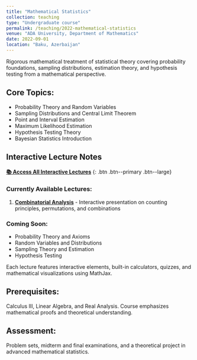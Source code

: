 ```yaml
---
title: "Mathematical Statistics"
collection: teaching
type: "Undergraduate course"  
permalink: /teaching/2022-mathematical-statistics
venue: "ADA University, Department of Mathematics"
date: 2022-09-01
location: "Baku, Azerbaijan"
---
```


Rigorous mathematical treatment of statistical theory covering probability foundations, sampling distributions, estimation theory, and hypothesis testing from a mathematical perspective.

## Core Topics:
* Probability Theory and Random Variables
* Sampling Distributions and Central Limit Theorem
* Point and Interval Estimation
* Maximum Likelihood Estimation
* Hypothesis Testing Theory
* Bayesian Statistics Introduction

## Interactive Lecture Notes

**[📚 Access All Interactive Lectures](/teaching/math-stat-1-lectures/)**
{: .btn .btn--primary .btn--large}

### Currently Available Lectures:
1. **[Combinatorial Analysis](/lectures/math-stat-1/01-combinatorics/index.html)** - Interactive presentation on counting principles, permutations, and combinations

### Coming Soon:
- Probability Theory and Axioms
- Random Variables and Distributions  
- Sampling Theory and Estimation
- Hypothesis Testing

Each lecture features interactive elements, built-in calculators, quizzes, and mathematical visualizations using MathJax.

## Prerequisites:
Calculus III, Linear Algebra, and Real Analysis. Course emphasizes mathematical proofs and theoretical understanding.

## Assessment:
Problem sets, midterm and final examinations, and a theoretical project in advanced mathematical statistics.

